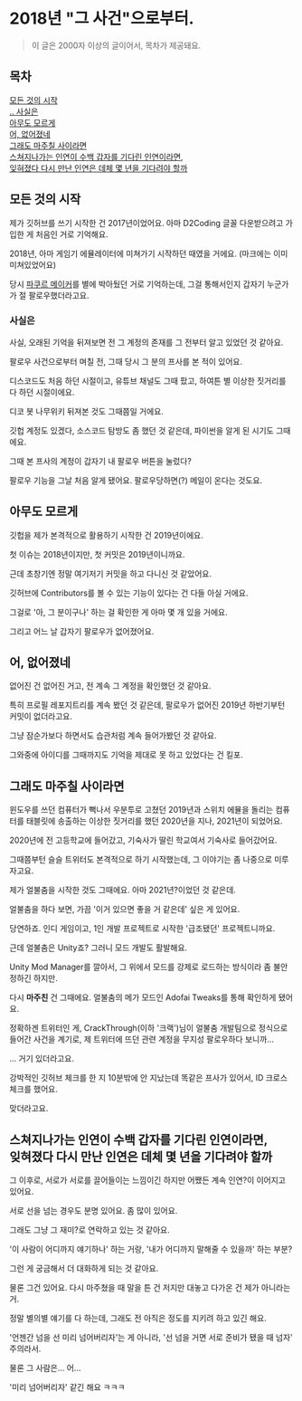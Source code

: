 # 2018년 \"그 사건\"으로부터.

> 이 글은 2000자 이상의 글이어서, 목차가 제공돼요.

## 목차

[모든 것의 시작](#모든-것의-시작)  
[.. 사실은](#사실은)  
[아무도 모르게](#아무도-모르게)  
[어, 없어졌네](#어-없어졌네)  
[그래도 마주칠 사이라면](#그래도-마주칠-사이라면)  
[스쳐지나가는 인연이 수백 갑자를 기다린 인연이라면,<br>잊혀졌다 다시 만난 인연은 데체 몇 년을 기다려야 할까](#스쳐지나가는-인연이-수백-갑자를-기다린-인연이라면-잊혀졌다-다시-만난-인연은-데체-몇-년을-기다려야-할까)

## 모든 것의 시작

제가 깃허브를 쓰기 시작한 건 2017년이었어요. 아마 D2Coding 글꼴 다운받으려고 가입한 게 처음인 거로 기억해요.

2018년, 아마 게임기 에뮬레이터에 미쳐가기 시작하던 때였을 거에요. (마크에는 이미 미쳐있었어요)

당시 [파쿠르 메이커](https://github.com/noonmaru/parkour-maker)를 별에 박아뒀던 거로 기억하는데, 그걸 통해서인지 갑자기 누군가가 절 팔로우했더라고요.

### 사실은

사실, 오래된 기억을 뒤져보면 전 그 계정의 존재를 그 전부터 알고 있었던 것 같아요.

팔로우 사건으로부터 며칠 전, 그때 당시 그 분의 프사를 본 적이 있어요.

디스코드도 처음 하던 시절이고, 유튜브 채널도 그때 팠고, 하여튼 별 이상한 짓거리를 다 하던 시절이에요.

디코 봇 나무위키 뒤져본 것도 그때쯤일 거에요.

깃헙 계정도 있겠다, 소스코드 탐방도 좀 했던 것 같은데, 파이썬을 알게 된 시기도 그때에요.

그때 본 프사의 계정이 갑자기 내 팔로우 버튼을 눌렀다?

팔로우 기능을 그날 처음 알게 됐어요. 팔로우당하면(?) 메일이 온다는 것도요.

## 아무도 모르게

깃헙을 제가 본격적으로 활용하기 시작한 건 2019년이에요.

첫 이슈는 2018년이지만, 첫 커밋은 2019년이니까요.

근데 초창기엔 정말 여기저기 커밋을 하고 다니신 것 같았어요.

깃허브에 Contributors를 볼 수 있는 기능이 있다는 건 다들 아실 거에요.

그걸로 '아, 그 분이구나' 하는 걸 확인한 게 아마 몇 개 있을 거에요.

그리고 어느 날 갑자기 팔로우가 없어졌어요.

## 어, 없어졌네

없어진 건 없어진 거고, 전 계속 그 계정을 확인했던 것 같아요.

특히 프로필 레포지트리를 계속 봤던 것 같은데, 팔로우가 없어진 2019년 하반기부턴 커밋이 없더라고요.

그냥 잠순가보다 하면서도 습관처럼 계속 들어가봤던 것 같아요.

그와중에 아이디를 그때까지도 기억을 제대로 못 하고 있었다는 건 킬포.

## 그래도 마주칠 사이라면

윈도우를 쓰던 컴퓨터가 뻑나서 우분투로 고쳤던 2019년과 스위치 에뮬을 돌리는 컴퓨터를 태블릿에 송출하는 이상한 짓거리를 했던 2020년을 지나, 2021년이 되었어요.

2020년에 전 고등학교에 들어갔고, 기숙사가 딸린 학교여서 기숙사로 들어갔어요.

그때쯤부턴 슬슬 트위터도 본격적으로 하기 시작했는데, 그 이야기는 좀 나중으로 미루자고요.

제가 얼불춤을 시작한 것도 그때에요. 아마 2021년?이었던 것 같은데.

얼불춤을 하다 보면, 가끔 '이거 있으면 좋을 거 같은데' 싶은 게 있어요.

당연하죠. 인디 게임이고, 1인 개발 프로젝트로 시작한 '급조됐던' 프로젝트니까요.

근데 얼불춤은 Unity죠? 그러니 모드 개발도 활발해요.

Unity Mod Manager를 깔아서, 그 위에서 모드를 강제로 로드하는 방식이라 좀 불안정하긴 하지만.

다시 **마주친** 건 그때에요. 얼불춤의 메가 모드인 Adofai Tweaks를 통해 확인하게 됐어요.

정확하겐 트위터인 게, CrackThrough(이하 '크랙')님이 얼불춤 개발팀으로 정식으로 들어간 사건을 계기로, 제 트위터에 뜨던 관련 계정을 무지성 팔로우하다 보니까...

... 거기 있더라고요.

강박적인 깃허브 체크를 한 지 10분밖에 안 지났는데 똑같은 프사가 있어서, ID 크로스체크를 했어요.

맞더라고요.

## 스쳐지나가는 인연이 수백 갑자를 기다린 인연이라면,<br>잊혀졌다 다시 만난 인연은 데체 몇 년을 기다려야 할까

그 이후로, 서로가 서로를 끌어들이는 느낌이긴 하지만 어쨌든 계속 인연?이 이어지고 있어요.

서로 선을 넘는 경우도 분명 있어요. 좀 많이 있어요.

그래도 그냥 그 재미?로 연락하고 있는 것 같아요.

'이 사람이 어디까지 얘기하나' 하는 거랑, '내가 어디까지 말해줄 수 있을까' 하는 부분?

그런 게 궁금해서 더 대화하게 되는 것 같아요.

물론 그건 있어요. 다시 마주쳤을 때 말을 튼 건 저지만 대놓고 다가온 건 제가 아니라는 거.

정말 별의별 얘기를 다 하는데, 그래도 전 아직은 정도를 지키려 하고 있긴 해요.

'언젠간 넘을 선 미리 넘어버리자'는 게 아니라, '선 넘을 거면 서로 준비가 됐을 때 넘자' 주의라서.

물론 그 사람은... 어...

'미리 넘어버리자' 같긴 해요 ㅋㅋㅋ
